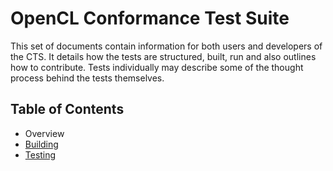 # OpenCL Conformance Test Suite

This set of documents contain information for both users and developers of the CTS. It details how the tests are structured, built, run and also outlines how to contribute. Tests individually may describe some of the thought process behind the tests themselves.

## Table of Contents

- Overview
- [Building](BUILD.md)
- [Testing](TEST.md)